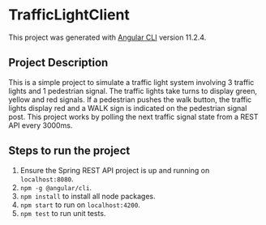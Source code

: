# TrafficLightClient

This project was generated with [Angular CLI](https://github.com/angular/angular-cli) version 11.2.4.

## Project Description
This is a simple project to simulate a traffic light system involving 3 traffic lights and 1 pedestrian signal. The traffic lights take turns to display green, yellow and red signals. If a pedestrian pushes the walk button, the traffic lights display red and a WALK sign is indicated on the pedestrian signal post. This project works by polling the next traffic signal state from a REST API every 3000ms. 

## Steps to run the project
1. Ensure the Spring REST API project is up and running on `localhost:8080`.
2. `npm -g @angular/cli`.
3. `npm install` to install all node packages.
4. `npm start` to run on `localhost:4200`.
5. `npm test` to run unit tests.
